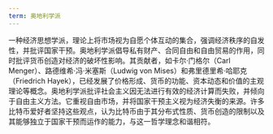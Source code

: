 ```yaml
---
term: 奥地利学派
---
```


一种经济思想学派，理论上将市场视为自愿个体互动的集合，强调经济秩序的自发性，并批评国家干预。奥地利学派倡导私有财产、合同自由和自由贸易的作用，同时批评货币创造对经济的破坏性影响。其贡献者，如卡尔·门格尔（Carl Menger）、路德维希·冯·米塞斯（Ludwig von Mises）和弗里德里希·哈耶克（Friedrich Hayek），已经发展了价格形成、货币的功能、资本动态和价值的主观理论等概念。奥地利学派批评社会主义因无法进行有效的经济计算而失败，并倾向于自由主义方法。它重视自由市场，并将国家干预主义视为经济失衡的来源。许多比特币爱好者坚持这些观点，认为比特币由于其分布式性质、货币创造的限制以及其能够独立于国家干预而运作的能力，与这一哲学理念和谐相符。